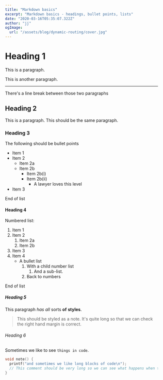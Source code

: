 ```yaml
---
title: "Markdown basics"
excerpt: "Markdown basics - headings, bullet points, lists"
date: "2020-03-16T05:35:07.322Z"
author: "jj"
ogImage:
  url: "/assets/blog/dynamic-routing/cover.jpg"
---
```


# Heading 1

This is a paragraph.

This is another paragraph.

--- 

There's a line break between those two paragraphs

## Heading 2

This is a paragraph.
This should be the same paragraph.

### Heading 3

The following should be bullet points

* Item 1
* Item 2
   * Item 2a
   * Item 2b
      * Item 2b(i)
      * Item 2b(ii)
         * A lawyer loves this level
* Item 3

End of list

#### Heading 4

Numbered list:

1. Item 1
2. Item 2
   1. Item 2a
   2. Item 2b
3. Item 3
4. Item 4
   * A bullet list
      1. With a child number list
         1. And a sub-list.
      2. Back to numbers

End of list

##### Heading 5

This paragraph *has* _all_ sorts __of__ **styles**.

> This should be styled as a note. It's quite long so that we can check the right hand margin is correct.

###### Heading 6

Sometimes we like to see `things in code`.

```c
void note() {
  printf("and sometimes we like long blocks of code\n");
  // This comment should be very long so we can see what happens when the code length is longer than the page width...
}
```
